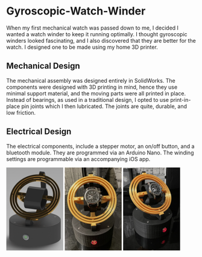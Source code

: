 # Gyroscopic-Watch-Winder
When my first mechanical watch was passed down to me, I decided I wanted a watch winder to keep it running optimally. I thought gyroscopic winders looked fascinating, and I also discovered that they are better for the watch. I designed one to be made using my home 3D printer.

## Mechanical Design

The mechanical assembly was designed entirely in SolidWorks. The components were designed with 3D printing in mind, hence they use minimal support material, and the moving parts were all printed in place. Instead of bearings, as used in a traditional design, I opted to use print-in-place pin joints which I then lubricated. The joints are quite, durable, and low friction. 



## Electrical Design


The electrical components, include a stepper motor, an on/off button, and a bluetooth module. They are programmed via an Arduino Nano. The winding settings are programmable via an accompanying iOS app.

 <img src="https://github.com/Eohayon/Gyroscopic-Watch-Winder/blob/main/Pictures/RENDER.png" width="30%" height="30%"> <img src="https://github.com/Eohayon/Gyroscopic-Watch-Winder/blob/main/Pictures/FRONT.png" width="30%" height="30%"> <img src="https://github.com/Eohayon/Gyroscopic-Watch-Winder/blob/main/Pictures/45DEG.png" width="30%" height="30%">
